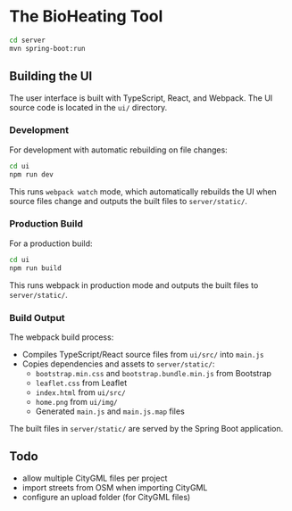 # The BioHeating Tool

```bash
cd server
mvn spring-boot:run
```

## Building the UI

The user interface is built with TypeScript, React, and Webpack. The UI source code is located in the `ui/` directory.

### Development

For development with automatic rebuilding on file changes:

```bash
cd ui
npm run dev
```

This runs `webpack watch` mode, which automatically rebuilds the UI when source files change and outputs the built files to `server/static/`.

### Production Build

For a production build:

```bash
cd ui
npm run build
```

This runs webpack in production mode and outputs the built files to `server/static/`.

### Build Output

The webpack build process:
- Compiles TypeScript/React source files from `ui/src/` into `main.js`
- Copies dependencies and assets to `server/static/`:
  - `bootstrap.min.css` and `bootstrap.bundle.min.js` from Bootstrap
  - `leaflet.css` from Leaflet
  - `index.html` from `ui/src/`
  - `home.png` from `ui/img/`
  - Generated `main.js` and `main.js.map` files

The built files in `server/static/` are served by the Spring Boot application.

## Todo

+ allow multiple CityGML files per project
+ import streets from OSM when importing CityGML
+ configure an upload folder (for CityGML files)
